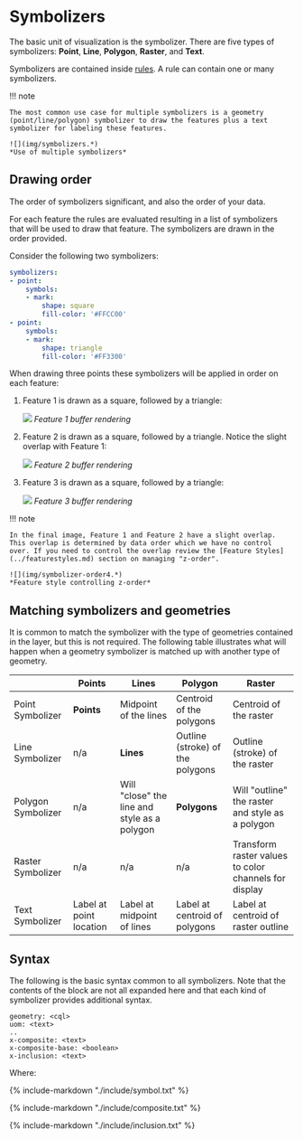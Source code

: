 # Symbolizers

The basic unit of visualization is the symbolizer. There are five types of symbolizers: **Point**, **Line**, **Polygon**, **Raster**, and **Text**.

Symbolizers are contained inside [rules](../rules.md). A rule can contain one or many symbolizers.

!!! note

    The most common use case for multiple symbolizers is a geometry (point/line/polygon) symbolizer to draw the features plus a text symbolizer for labeling these features.
    
    ![](img/symbolizers.*)
    *Use of multiple symbolizers*

## Drawing order

The order of symbolizers significant, and also the order of your data.

For each feature the rules are evaluated resulting in a list of symbolizers that will be used to draw that feature. The symbolizers are drawn in the order provided.

Consider the following two symbolizers:

``` yaml
symbolizers:
- point:
    symbols:
    - mark:
        shape: square
        fill-color: '#FFCC00'
- point:
    symbols:
    - mark:
        shape: triangle
        fill-color: '#FF3300'
```

When drawing three points these symbolizers will be applied in order on each feature:

1.  Feature 1 is drawn as a square, followed by a triangle:

    ![](img/symbolizer-order1.*)
    *Feature 1 buffer rendering*

2.  Feature 2 is drawn as a square, followed by a triangle. Notice the slight overlap with Feature 1:

    ![](img/symbolizer-order2.*)
    *Feature 2 buffer rendering*

3.  Feature 3 is drawn as a square, followed by a triangle:

    ![](img/symbolizer-order3.*)
    *Feature 3 buffer rendering*

!!! note

    In the final image, Feature 1 and Feature 2 have a slight overlap. This overlap is determined by data order which we have no control over. If you need to control the overlap review the [Feature Styles](../featurestyles.md) section on managing "z-order".
    
    ![](img/symbolizer-order4.*)
    *Feature style controlling z-order*

## Matching symbolizers and geometries

It is common to match the symbolizer with the type of geometries contained in the layer, but this is not required. The following table illustrates what will happen when a geometry symbolizer is matched up with another type of geometry.

|                    | Points                  | Lines                                          | Polygon                          | Raster                                                |
|--------------------|-------------------------|------------------------------------------------|----------------------------------|-------------------------------------------------------|
| Point Symbolizer   | **Points**              | Midpoint of the lines                          | Centroid of the polygons         | Centroid of the raster                                |
| Line Symbolizer    | n/a                     | **Lines**                                      | Outline (stroke) of the polygons | Outline (stroke) of the raster                        |
| Polygon Symbolizer | n/a                     | Will "close" the line and style as a polygon | **Polygons**                     | Will "outline" the raster and style as a polygon    |
| Raster Symbolizer  | n/a                     | n/a                                            | n/a                              | Transform raster values to color channels for display |
| Text Symbolizer    | Label at point location | Label at midpoint of lines                     | Label at centroid of polygons    | Label at centroid of raster outline                   |

## Syntax

The following is the basic syntax common to all symbolizers. Note that the contents of the block are not all expanded here and that each kind of symbolizer provides additional syntax.

    geometry: <cql>
    uom: <text>
    ..
    x-composite: <text>
    x-composite-base: <boolean>
    x-inclusion: <text>

Where:

{%
   include-markdown "./include/symbol.txt"
%}

{%
   include-markdown "./include/composite.txt"
%}

{%
   include-markdown "./include/inclusion.txt"
%}
